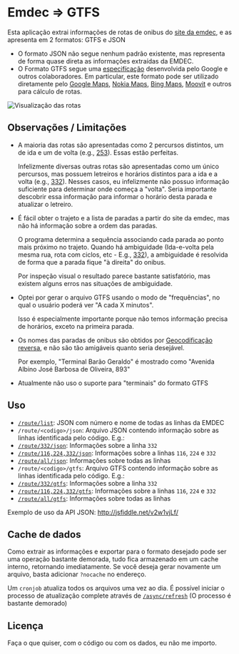 # Emdec ⇒ GTFS
Esta aplicação extrai informações de rotas de onibus do [site da emdec](http://www.emdec.com.br/ABusInf/consultarlinha.asp), e as apresenta em 2 formatos: GTFS e JSON

* O formato JSON não segue nenhum padrão existente, mas representa de forma quase direta as informações extraídas da EMDEC.
* O Formato GTFS segue uma [especifícação](https://developers.google.com/transit/gtfs/reference?hl=en) desenvolvida pelo Google e outros colaboradores. Em particular, este formato pode ser utilizado diretamente pelo [Google Maps](https://maps.google.com), [Nokia Maps](https://www.here.com), [Bing Maps](https://www.bing.com/maps), [Moovit](http://www.moovitapp.com/) e outros para cálculo de rotas.

![Visualização das rotas](http://i.imgur.com/CS6NjkU.jpg "Visualização das rotas, gerada pela Mobilibus")


## Observações / Limitações

* A maioria das rotas são apresentadas como 2 percursos distintos, um de ida e um de volta (e.g., [253](http://www.emdec.com.br/ABusInf/detalhelinha.asp?TpDiaID=0&CdPjOID=3000)). Essas estão perfeitas.

  Infelizmente diversas outras rotas são apresentadas como um único percursos, mas possuem letreiros e horários distintos para a ida e a volta (e.g., [332](http://www.emdec.com.br/ABusInf/detalhelinha.asp?TpDiaID=0&CdPjOID=3125)). Nesses casos, eu infelizmente não possuo informação suficiente para determinar onde começa a "volta". Seria importante descobrir essa informação para informar o horário desta parada e atualizar o letreiro.

* É fácil obter o trajeto e a lista de paradas a partir do site da emdec, mas não há informação sobre a ordem das paradas.

  O programa determina a sequência associando cada parada ao ponto mais próximo no trajeto. Quando há ambiguidade (Ida-e-volta pela mesma rua, rota com ciclos, etc - E.g., [332](http://www.portalinterbuss.com.br/campinas/linhas/332)), a ambiguidade é resolvida de forma que a parada fique "à direita" do onibus.

  Por inspeção visual o resultado parece bastante satisfatório, mas existem alguns erros nas situações de ambiguidade.

* Optei por gerar o arquivo GTFS usando o modo de "frequências", no qual o usuário poderá ver "A cada X minutos".

  Isso é especialmente importante porque não temos informação precisa de horários, exceto na primeira parada.

* Os nomes das paradas de onibus são obtidos por [Geocodificação reversa](https://developers.google.com/maps/documentation/geocoding/?hl=en#ReverseGeocoding), e não são tão amigáveis quanto seria desejável.

  Por exemplo, "Terminal Barão Geraldo" é mostrado como "Avenida Albino José Barbosa de Oliveira, 893"

* Atualmente não uso o suporte para "terminais" do formato GTFS

## Uso

* [`/route/list`](http://emdec.paulo.costa.nom.br/route/list): JSON com número e nome de todas as linhas da EMDEC
* `/route/<codigo>/json`: Arquivo JSON contendo informação sobre as linhas identificada pelo código. E.g.:
 * [`/route/332/json`](http://emdec.paulo.costa.nom.br/route/332/json): Informações sobre a linha `332`
 * [`/route/116,224,332/json`](http://emdec.paulo.costa.nom.br/route/116,224,332/json): Informações sobre a linhas `116`, `224` e `332`
 * [`/route/all/json`](http://emdec.paulo.costa.nom.br/route/all/json): Informações sobre todas as linhas
* `/route/<codigo>/gtfs`: Arquivo GTFS contendo informação sobre as linhas identificada pelo código. E.g.:
 * [`/route/332/gtfs`](http://emdec.paulo.costa.nom.br/route/332/gtfs): Informações sobre a linha `332`
 * [`/route/116,224,332/gtfs`](http://emdec.paulo.costa.nom.br/route/116,224,332/gtfs): Informações sobre a linhas `116`, `224` e `332`
 * [`/route/all/gtfs`](http://emdec.paulo.costa.nom.br/route/all/gtfs): Informações sobre todas as linhas

Exemplo de uso da API JSON: http://jsfiddle.net/v2w1vjLf/

## Cache de dados

Como extrair as informações e exportar para o formato desejado pode ser uma operação bastante demorada, tudo fica armazenado em um cache interno, retornando imediatamente.
Se você deseja gerar novamente um arquivo, basta adicionar `?nocache` no endereço.

Um `cronjob` atualiza todos os arquivos uma vez ao dia. É possível iniciar o processo de atualização complete através de [`/async/refresh`](http://emdec.paulo.costa.nom.br/async/refresh) (O processo é bastante demorado)

## Licença

Faça o que quiser, com o código ou com os dados, eu não me importo.
